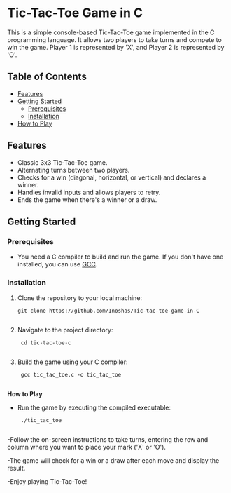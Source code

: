 

# Tic-Tac-Toe Game in C

This is a simple console-based Tic-Tac-Toe game implemented in the C programming language. It allows two players to take turns and compete to win the game. Player 1 is represented by 'X', and Player 2 is represented by 'O'.

## Table of Contents

- [Features](#features)
- [Getting Started](#getting-started)
  - [Prerequisites](#prerequisites)
  - [Installation](#installation)
- [How to Play](#how-to-play)


## Features

- Classic 3x3 Tic-Tac-Toe game.
- Alternating turns between two players.
- Checks for a win (diagonal, horizontal, or vertical) and declares a winner.
- Handles invalid inputs and allows players to retry.
- Ends the game when there's a winner or a draw.

## Getting Started

### Prerequisites

- You need a C compiler to build and run the game. If you don't have one installed, you can use [GCC](https://gcc.gnu.org/).

### Installation
1. Clone the repository to your local machine:

   ```shell
   git clone https://github.com/Inoshas/Tic-tac-toe-game-in-C


2. Navigate to the project directory:
 
   ```shell
    cd tic-tac-toe-c


3. Build the game using your C compiler:

   ```shell
    gcc tic_tac_toe.c -o tic_tac_toe


**How to Play**

- Run the game by executing the compiled executable:

  ```shell
   ./tic_tac_toe


-Follow the on-screen instructions to take turns, entering the row and column where you want to place your mark ('X' or 'O').

-The game will check for a win or a draw after each move and display the result.

-Enjoy playing Tic-Tac-Toe!
